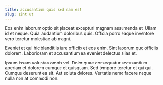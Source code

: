```yaml
---
title: accusantium quis sed nam est
slug: sint ut
---
```


Eos enim laborum optio sit placeat excepturi magnam assumenda et. Ullam id et neque. Quia laudantium doloribus quis. Officia porro eaque inventore vero tenetur molestiae ab magni.

Eveniet et qui hic blanditiis iure officiis et eos enim. Sint laborum quo officiis dolorem. Laboriosam et accusantium ea eveniet delectus alias et.

Ipsum ipsam voluptas omnis vel. Dolor quae consequatur accusantium aperiam et dolorem cumque et quisquam. Sed tempore tenetur et qui qui. Cumque deserunt ea sit. Aut soluta dolores. Veritatis nemo facere neque nulla non at commodi non.
